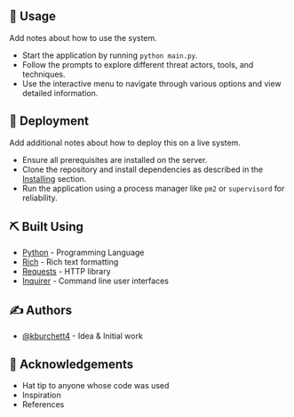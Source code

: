 
## 🎈 Usage <a name="usage"></a>

Add notes about how to use the system.

- Start the application by running `python main.py`.
- Follow the prompts to explore different threat actors, tools, and techniques.
- Use the interactive menu to navigate through various options and view detailed information.

## 🚀 Deployment <a name = "deployment"></a>

Add additional notes about how to deploy this on a live system.

- Ensure all prerequisites are installed on the server.
- Clone the repository and install dependencies as described in the [Installing](#installing) section.
- Run the application using a process manager like `pm2` or `supervisord` for reliability.

## ⛏️ Built Using <a name = "built_using"></a>

- [Python](https://www.python.org/) - Programming Language
- [Rich](https://rich.readthedocs.io/en/stable/) - Rich text formatting
- [Requests](https://docs.python-requests.org/en/master/) - HTTP library
- [Inquirer](https://pypi.org/project/inquirer/) - Command line user interfaces

## ✍️ Authors <a name = "authors"></a>

- [@kburchett4](https://github.com/kburchett4) - Idea & Initial work

## 🎉 Acknowledgements <a name = "acknowledgement"></a>

- Hat tip to anyone whose code was used
- Inspiration
- References
